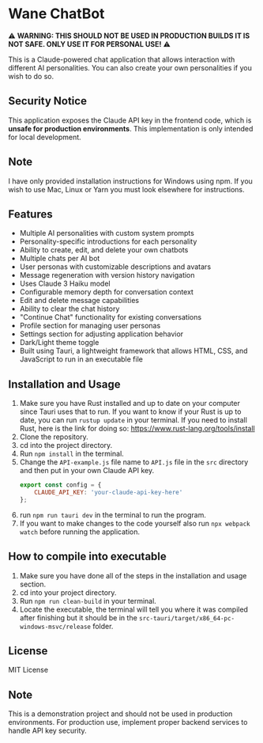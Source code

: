 # Wane ChatBot

⚠️ **WARNING: THIS SHOULD NOT BE USED IN PRODUCTION BUILDS IT IS NOT SAFE. ONLY USE IT FOR PERSONAL USE!** ⚠️

This is a Claude-powered chat application that allows interaction with different AI personalities.
You can also create your own personalities if you wish to do so.

## Security Notice
This application exposes the Claude API key in the frontend code, which is **unsafe for production environments**. This implementation is only intended for local development.

## Note
I have only provided installation instructions for Windows using npm. If you wish to use Mac, Linux or Yarn you must look elsewhere for instructions.

## Features
- Multiple AI personalities with custom system prompts
- Personality-specific introductions for each personality
- Ability to create, edit, and delete your own chatbots
- Multiple chats per AI bot
- User personas with customizable descriptions and avatars
- Message regeneration with version history navigation
- Uses Claude 3 Haiku model
- Configurable memory depth for conversation context
- Edit and delete message capabilities
- Ability to clear the chat history
- "Continue Chat" functionality for existing conversations
- Profile section for managing user personas
- Settings section for adjusting application behavior
- Dark/Light theme toggle
- Built using Tauri, a lightweight framework that allows HTML, CSS, and JavaScript to run in an executable file

## Installation and Usage
1. Make sure you have Rust installed and up to date on your computer since Tauri uses that to run. If you want to know if your Rust is up to date, you can run `rustup update` in your terminal. If you need to install Rust, here is the link for doing so: https://www.rust-lang.org/tools/install
2. Clone the repository.
3. cd into the project directory.
4. Run `npm install` in the terminal.
5. Change the `API-example.js` file name to `API.js` file in the `src` directory and then put in your own Claude API key.
   ```javascript
   export const config = {
       CLAUDE_API_KEY: 'your-claude-api-key-here'
   };
   ```
6. run `npm run tauri dev` in the terminal to run the program.
7. If you want to make changes to the code yourself also run `npx webpack watch` before running the application.

## How to compile into executable
1. Make sure you have done all of the steps in the installation and usage section.
2. cd into your project directory.
3. Run `npm run clean-build` in your terminal.
4. Locate the executable, the terminal will tell you where it was compiled after finishing but it should be in the `src-tauri/target/x86_64-pc-windows-msvc/release` folder.

## License
MIT License

## Note
This is a demonstration project and should not be used in production environments. For production use, implement proper backend services to handle API key security.